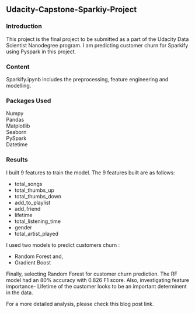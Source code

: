 ## Udacity-Capstone-Sparkiy-Project

### Introduction

This project is the final project to be submitted as a part of the Udacity Data Scientist Nanodegree program. I am predicting customer churn for Sparkify using Pyspark in this project.

### Content
Sparkify.ipynb includes the preprocessing, feature engineering and modelling.

### Packages Used
Numpy <br>
Pandas <br>
Matplotlib <br>
Seaborn <br>
PySpark <br>
Datetime <br>

### Results

I built 9 features to train the model.
The 9 features built are as follows:
  - total_songs             
  - total_thumbs_up         
  - total_thumbs_down       
  - add_to_playlist         
  - add_friend              
  - lifetime                
  - total_listening_time    
  - gender                  
  - total_artist_played     

I used two models to predict customers churn : 
- Random Forest and,
- Gradient Boost

Finally, selecting Random Forest for customer churn prediction. The RF model had an 80% accuracy with 0.826 F1 score. Also, investigating feature importance- Lifetime of the customer looks to be an important determinent in the data.

For a more detailed analysis, please check this blog post link.
